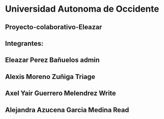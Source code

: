 # Universidad Autonoma de Occidente
## Proyecto-colaborativo-Eleazar

## Integrantes:
## Eleazar Perez Bañuelos admin

## Alexis Moreno Zuñiga Triage

## Axel Yair Guerrero Melendrez Write

## Alejandra Azucena Garcia Medina Read
